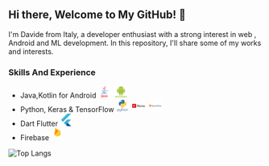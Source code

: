 ## Hi there, Welcome to My GitHub! 👋

I'm Davide from Italy, a developer enthusiast with a strong interest in web , Android and ML development.
In this repository, I'll share some of my works and interests.

### Skills And Experience

* Java,Kotlin for Android
<img src="https://github.com/devicons/devicon/blob/master/icons/java/java-original-wordmark.svg" title="java" alt="java" width="25" height="25"/>&nbsp;
<img src="https://github.com/devicons/devicon/blob/master/icons/android/android-plain-wordmark.svg" title="Android" alt="Android" width="25" height="25"/>&nbsp;
* Python, Keras & TensorFlow
<img src="https://github.com/devicons/devicon/blob/master/icons/python/python-original-wordmark.svg" title="java" alt="java" width="25" height="25"/>&nbsp;
<img src="https://github.com/devicons/devicon/blob/master/icons/keras/keras-original-wordmark.svg" title="Android" alt="Android" width="25" height="25"/>&nbsp;
<img src="https://github.com/devicons/devicon/blob/master/icons/tensorflow/tensorflow-original-wordmark.svg" title="Android" alt="Android" width="25" height="25"/>&nbsp;
* Dart Flutter
<img src="https://github.com/devicons/devicon/blob/master/icons/flutter/flutter-original.svg" title="Android" alt="Android" width="25" height="25"/>&nbsp;
* Firebase
<img src="https://github.com/devicons/devicon/blob/master/icons/firebase/firebase-original-wordmark.svg" title="Android" alt="Android" width="25" height="25"/>&nbsp;

![Top Langs](https://github-readme-stats.vercel.app/api/top-langs/?username=valebanco&layout=donut&theme=dark)



